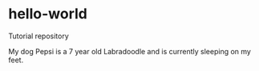 # hello-world
Tutorial repository

My dog Pepsi is a 7 year old Labradoodle and is currently sleeping on my feet.  
